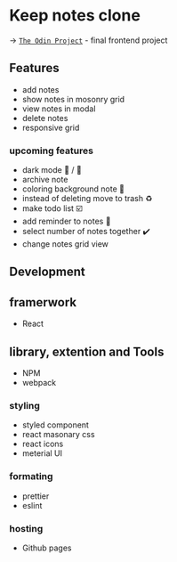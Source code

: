 # Keep notes clone

-> [`The Odin Project`](https://www.theodinproject.com/paths/full-stack-javascript/courses/javascript/lessons/javascript-final-project) - final frontend project

## Features

-   add notes
-   show notes in mosonry grid
-   view notes in modal
-   delete notes
-   responsive grid

### upcoming features

-   dark mode :sparkler: / :high_brightness:
-   archive note
-   coloring background note :art:
-   instead of deleting move to trash :recycle:
-   make todo list :ballot_box_with_check:
-   add reminder to notes :bell:
-   select number of notes together :heavy_check_mark:
-   change notes grid view

## Development

## framerwork

-   React

## library, extention and Tools

-   NPM
-   webpack

### styling

-   styled component
-   react masonary css
-   react icons
-   meterial UI

### formating

-   prettier
-   eslint

### hosting

-   Github pages
